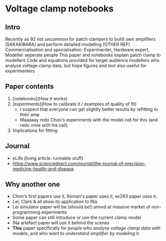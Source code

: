 # Voltage clamp notebooks

## Intro

Recently as 92 not uncommon for patch clampers to build own amplifiers (SAKAKIBARA)
and perform detailed modelling (OTHER REF)
Commercialisation and specialisation: Experimenter, Hardware expert, Modeller seperate people
This paper and notebooks explain patch clamp to modellers
Code and equations provided for target audience modellers who analyse voltage clamp data, but hope figures and text also useful for experimenters

## Paper contents

1. [notebooks](How it works)
2. [experiments](How to calibrate it / examples of quality of fit)
    - I suspect that everyone can get slightly better results by refitting to their amp
    - Maaaaay redo Chon's experiments with the model cell for this (and redo mine with his cell)
3. Implications for fitting

## Journal

- eLife (living article: runnable stuff)
- https://www.sciencedirect.com/journal/the-journal-of-precision-medicine-health-and-disease

## Why another one

- Chon's first papers use it, Roman's paper uses it, ex293 paper uses it.
- Lei, Clark & all show its application to INa
- Lei simulator paper will be (should be!) aimed at massive market of non-programming experiments
- Some paper can still introduce or use the current clamp model
- INa artefact paper will use it behind the scenes
- **This** paper specifically for _people who analyse voltage clamp data with models_, and who want to _understand amplifier by modeling_ it.

